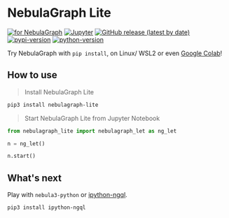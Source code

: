 # NebulaGraph Lite

[![for NebulaGraph](https://img.shields.io/badge/Toolchain-NebulaGraph-blue)](https://github.com/vesoft-inc/nebula)
[![Jupyter](https://img.shields.io/badge/Jupyter-Supported-brightgreen)](https://github.com/jupyterlab/jupyterlab)
[![GitHub release (latest by date)](https://img.shields.io/github/v/release/wey-gu/nebulagraph-lite?label=Version)](https://github.com/wey-gu/nebulagraph-lite/releases)
[![pypi-version](https://img.shields.io/pypi/v/nebulagraph-lite)](https://pypi.org/project/nebulagraph-lite/)
[![python-version](https://img.shields.io/badge/python-3.8%20|%203.9%20|%203.10%20|%203.11%20|%203.12-blue)](https://www.python.org/)

Try NebulaGraph with `pip install`, on Linux/ WSL2 or even [Google Colab](https://bit.ly/nebula-colab)!

## How to use

> Install NebulaGraph Lite

```bash
pip3 install nebulagraph-lite
```

> Start NebulaGraph Lite from Jupyter Notebook

```python
from nebulagraph_lite import nebulagraph_let as ng_let

n = ng_let()

n.start()
```

## What's next

Play with `nebula3-python` or [ipython-ngql](https://github.com/wey-gu/ipython-ngql).

```bash
pip3 install ipython-ngql
```
